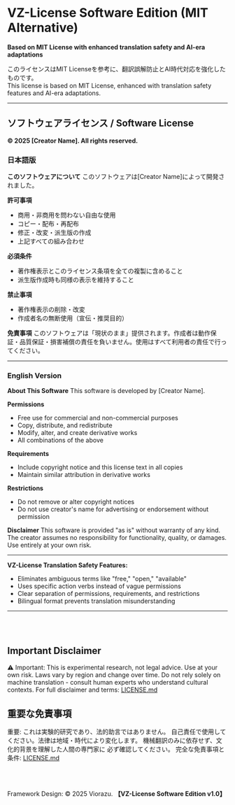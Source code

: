 # VZ-License Software Edition (MIT Alternative)

**Based on MIT License with enhanced translation safety and AI-era adaptations**

このライセンスはMIT Licenseを参考に、翻訳誤解防止とAI時代対応を強化したものです。  
This license is based on MIT License, enhanced with translation safety features and AI-era adaptations.

---

## ソフトウェアライセンス / Software License

**© 2025 [Creator Name]. All rights reserved.**

### 日本語版

**このソフトウェアについて**
このソフトウェアは[Creator Name]によって開発されました。

**許可事項**
- 商用・非商用を問わない自由な使用
- コピー・配布・再配布
- 修正・改変・派生版の作成
- 上記すべての組み合わせ

**必須条件**
- 著作権表示とこのライセンス条項を全ての複製に含めること
- 派生版作成時も同様の表示を維持すること

**禁止事項**
- 著作権表示の削除・改変
- 作成者名の無断使用（宣伝・推奨目的）

**免責事項**
このソフトウェアは「現状のまま」提供されます。作成者は動作保証・品質保証・損害補償の責任を負いません。使用はすべて利用者の責任で行ってください。

---

### English Version

**About This Software**
This software is developed by [Creator Name].

**Permissions**
- Free use for commercial and non-commercial purposes
- Copy, distribute, and redistribute
- Modify, alter, and create derivative works
- All combinations of the above

**Requirements**
- Include copyright notice and this license text in all copies
- Maintain similar attribution in derivative works

**Restrictions**
- Do not remove or alter copyright notices
- Do not use creator's name for advertising or endorsement without permission

**Disclaimer**
This software is provided "as is" without warranty of any kind. The creator assumes no responsibility for functionality, quality, or damages. Use entirely at your own risk.

---

**VZ-License Translation Safety Features:**
- Eliminates ambiguous terms like "free," "open," "available"
- Uses specific action verbs instead of vague permissions
- Clear separation of permissions, requirements, and restrictions
- Bilingual format prevents translation misunderstanding

---
<br><br>

## Important Disclaimer
⚠️ Important: This is experimental research, not legal advice. 
Use at your own risk. Laws vary by region and change over time.
Do not rely solely on machine translation - consult human experts 
who understand cultural contexts.
For full disclaimer and terms: [LICENSE.md](../LICENSE.md)


## 重要な免責事項

重要: これは実験的研究であり、法的助言ではありません。
自己責任で使用してください。法律は地域・時代により変化します。
機械翻訳のみに依存せず、文化的背景を理解した人間の専門家に
必ず確認してください。
完全な免責事項と条件: [LICENSE.md](../LICENSE.md)

<br><br>

Framework Design: © 2025 Viorazu.
**【VZ-License Software Edition v1.0】**
